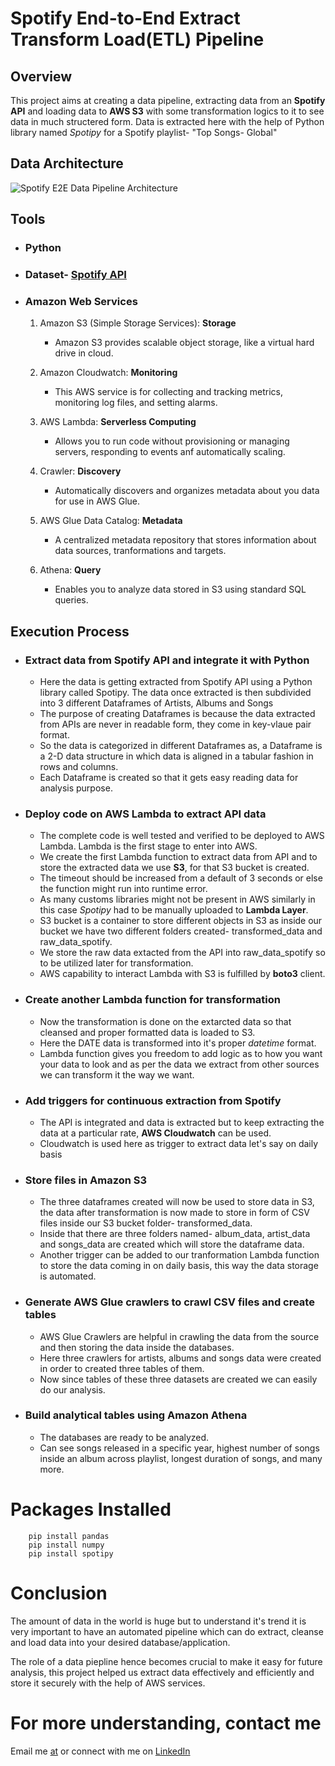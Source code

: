 # Spotify End-to-End Extract Transform Load(ETL) Pipeline

## Overview

This project aims at creating a data pipeline, extracting data from an **Spotify API** and loading data to **AWS S3** with some transformation logics to it to see data in much structered form.
Data is extracted here with the help of Python library named *Spotipy* for a Spotify playlist- "Top Songs- Global"

## Data Architecture

![Spotify E2E Data Pipeline Architecture](https://github.com/yatharthc13/spotify_E2E_etl_pipeline/blob/main/Spotify%20Project%20Data%20Pipeline.jpeg)

## Tools 

- ### Python
   
- ### Dataset- [Spotify API](https://spotipy.readthedocs.io/en/2.22.1/)

- ### Amazon Web Services

     1. Amazon S3 (Simple Storage Services): **Storage**
        - Amazon S3 provides scalable object storage, like a virtual hard drive in cloud.
          
     2. Amazon Cloudwatch: **Monitoring**
        - This AWS service is for collecting and tracking metrics, monitoring log files, and setting alarms.
          
     3. AWS Lambda: **Serverless Computing**
        - Allows you to run code without provisioning or managing servers, responding to events anf automatically scaling.
          
     4. Crawler: **Discovery**
        - Automatically discovers and organizes metadata about you data for use in AWS Glue.
          
     5. AWS Glue Data Catalog: **Metadata**
        - A centralized metadata repository that stores information about data sources, tranformations and targets.
          
     6. Athena: **Query**
        - Enables you to analyze data stored in S3 using standard SQL queries.

## Execution Process

 + ### Extract data from Spotify API and integrate it with Python
    
    - Here the data is getting extracted from Spotify API using a Python library called Spotipy. The data once extracted is then subdivided into 3 different Dataframes of Artists, Albums and Songs
    - The purpose of creating Dataframes is because the data extracted from APIs are never in readable form, they come in key-vlaue pair format.
    - So the data is categorized in different Dataframes as, a Dataframe is a 2-D data structure in which data is aligned in a tabular fashion in rows and columns.
    - Each Dataframe is created so that it gets easy reading data for analysis purpose.

      
+ ### Deploy code on AWS Lambda to extract API data
  
    - The complete code is well tested and verified to be deployed to AWS Lambda. Lambda is the first stage to enter into AWS.
    - We create the first Lambda function to extract data from API and to store the extracted data we use **S3**, for that S3 bucket is created.
    - The timeout should be increased from a default of 3 seconds or else the function might run into runtime error.
    - As many customs libraries might not be present in AWS similarly in this case *Spotipy* had to be manually uploaded to **Lambda Layer**.
    - S3 bucket is a container to store different objects in S3 as inside our bucket we have two different folders created- transformed_data and raw_data_spotify.
    - We store the raw data extacted from the API into raw_data_spotify so to be utilized later for transformation.
    - AWS capability to interact Lambda with S3 is fulfilled by **boto3** client.
      
+ ### Create another Lambda function for transformation
  
    - Now the transformation is done on the extarcted data so that cleansed and proper formatted data is loaded to S3.
    - Here the DATE data is transformed into it's proper *datetime* format.
    - Lambda function gives you freedom to add logic as to how you want your data to look and as per the data we extract from other sources we can transform it the way we want.
      
+ ### Add triggers for continuous extraction from Spotify
  
    - The API is integrated and data is extracted but to keep extracting the data at a particular rate, **AWS Cloudwatch** can be used.
    - Cloudwatch is used here as trigger to extract data let's say on daily basis
      
+ ### Store files in Amazon S3
  
    - The three dataframes created will now be used to store data in S3, the data after transformation is now made to store in form of CSV files inside our S3 bucket folder- transformed_data.
    - Inside that there are three folders named- album_data, artist_data and songs_data are created which will store the dataframe data.
    - Another trigger can be added to our tranformation Lambda function to store the data coming in on daily basis, this way the data storage is automated.
       
+ ### Generate AWS Glue crawlers to crawl CSV files and create tables
  
    - AWS Glue Crawlers are helpful in crawling the data from the source and then storing the data inside the databases.
    - Here three crawlers for artists, albums and songs data were created in order to created three tables of them.
    - Now since tables of these three datasets are created we can easily do our analysis.
      
+ ### Build analytical tables using Amazon Athena
  
    - The databases are ready to be analyzed.
    - Can see songs released in a specific year, highest number of songs inside an album across playlist, longest duration of songs,  and many more.

# Packages Installed

        pip install pandas
        pip install numpy
        pip install spotipy

# Conclusion

The amount of data in the world is huge but to understand it's trend it is very important to have an automated pipeline which can do extract, cleanse and load data into your desired database/application.

The role of a data piepline hence becomes crucial to make it easy for future analysis, this project helped us extract data effectively and efficiently and store it securely with the help of AWS services.

# For more understanding, contact me
Email me [at](yatharthc13@gmail.com) or connect with me on [LinkedIn](https://linkedin.com/in/yatharthc13)
